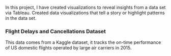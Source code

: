 In this project, I have created visualizations to reveal insights from a data set via Tableau. Created data visualizations that tell a story or highlight patterns in the data set. 
### Flight Delays and Cancellations Dataset
This data comes from a Kaggle dataset, it tracks the on-time performance of US domestic flights operated by large air carriers in 2015. 
